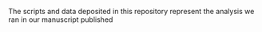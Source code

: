 The scripts and data deposited in this repository represent the analysis we ran in our manuscript published
